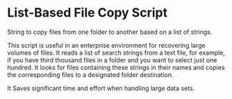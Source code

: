 # List-Based File Copy Script

String to copy files from one folder to another based on a list of strings.

This script is useful in an enterprise environment for recovering large volumes of files. It reads a list of search strings from a text file, for example, if you have third thousand files in a folder and you want to select just one hundred. It looks for files containing these strings in their names and copies the corresponding files to a designated folder destination. 

It Saves significant time and effort when handling large data sets.
